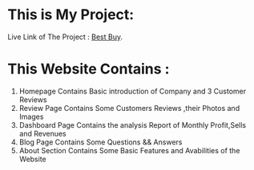 # This is My Project:

Live Link of The Project : [Best Buy](https://best-laptops.netlify.app).

# This Website Contains :

1. Homepage Contains Basic introduction of Company and 3 Customer Reviews
2. Review Page Contains Some Customers Reviews ,their Photos and Images
3. Dashboard Page Contains the analysis Report of Monthly Profit,Sells and Revenues
4. Blog Page Contains Some Questions && Answers
5. About Section Contains Some Basic Features and Avabilities of the Website
